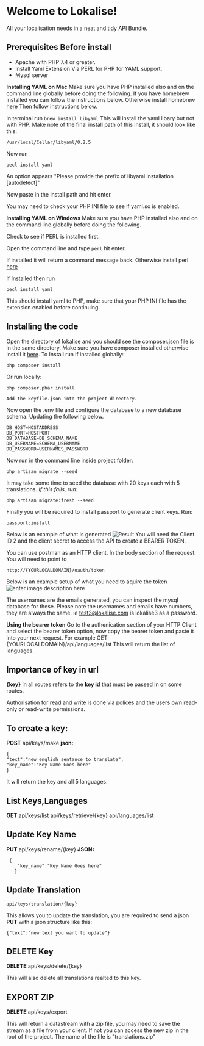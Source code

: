 ﻿# Welcome to Lokalise!
All your localisation needs in a neat and tidy API Bundle.

## Prerequisites Before install

 - Apache with PHP 7.4 or greater.
 - Install Yaml Extension Via PERL for PHP for YAML support.
 - Mysql server

**Installing YAML on Mac**
Make sure you have PHP installed also and on the command line globally before doing the following.
If you have homebrew installed you can follow the instructions below. Otherwise install homebrew  [here](https://brew.sh/) Then follow instructions below.

In terminal run 
`brew install libyaml`
This will install the yaml libary but not with PHP.
Make note of the final install path of this install, it should look like this:

    /usr/local/Cellar/libyaml/0.2.5
Now run
	

    pecl install yaml
An option appears "Please provide the prefix of libyaml installation [autodetect]"

Now paste in the install path and hit enter.

You may need to check your PHP INI file to see if yaml.so is enabled.

**Installing YAML on Windows**
Make sure you have PHP installed also and on the command line globally before doing the following.

Check to see if PERL is installed first.

Open the command line and type `perl` hit enter.

If installed it will return a command message back.
Otherwise install perl [here](https://www.perl.org/get.html)

If Installed then run

    pecl install yaml
This should install yaml to PHP, make sure that your PHP INI file has the extension enabled before continuing.

## Installing the code

Open the directory of lokalise and you should see the composer.json file is in the same directory.
Make sure you have composer installed otherwise install it [here](https://getcomposer.org/download/).
To Install run if installed globally:

    php composer install
    
Or run locally:
	

    php composer.phar install

`Add the keyfile.json into the project directory.`

Now open the .env file and configure the database to a new database schema.
Updating the following below.

    DB_HOST=HOSTADDRESS  
    DB_PORT=HOSTPORT  
    DB_DATABASE=DB_SCHEMA_NAME 
    DB_USERNAME=SCHEMA_USERNAME  
    DB_PASSWORD=USERNAMES_PASSWORD

Now run in the command line inside project folder:

    php artisan migrate --seed
    
It may take some time to seed the database with 20 keys each with 5 translations.
*If this fails, run:*
	

    php artisan migrate:fresh --seed

Finally you will be required to install passport to generate client keys.
Run:
	

    passport:install

Below is an example of what is generated
![Result](https://i.ibb.co/1rVgW2f/Screenshot-2021-07-25-at-21-36-50.png)
You will need the Client ID 2 and the client secret to access the  API to create a BEARER TOKEN.

You can use postman as an HTTP client. In the body section of the request. You will need to point to 

`http://{YOURLOCALDOMAIN}/oauth/token`

Below is an example setup of what you need to aquire the token
![enter image description here](https://i.ibb.co/gZTY5d4/Screenshot-2021-07-25-at-21-39-57.png)

The usernames are the emails generated, you can inspect the mysql database for these.
Please note the usernames and emails have numbers, they are always the same. ie test3@lokalise.com is lokalise3 as a password.

**Using the bearer token**
Go to the authenication section of your HTTP Client and select the bearer token option, now copy the bearer token and paste it into your next request.
For example
GET  {YOURLOCALDOMAIN}/api/languages/list
This will return the list of languages.

## Importance of key in url

**{key}** in all routes refers to the **key id** that must be passed in on some routes.

Authorisation for read and write is done via polices and the users own read-only or read-write permissions.

## To create a key:

	
**POST**    api/keys/make
**json:**	

    {
    "text":"new english sentance to translate",
    "key_name":"Key Name Goes here"
    }
It will return the key and all 5 languages.


## List Keys,Languages
**GET**
    api/keys/list
    api/keys/retrieve/{key}
    api/languages/list

## Update Key Name
**PUT**
    api/keys/rename/{key}
    **JSON:**
  

     {
        "key_name":"Key Name Goes here"
       }
       
## Update Translation

    api/keys/translation/{key}
    
This allows you to update the translation, you are required to send a json **PUT** with a json structure like this:

    {"text":"new text you want to update"}
    
## DELETE Key 
**DELETE**
	api/keys/delete/{key}

This will also delete all translations realted to this key.

## EXPORT ZIP
**DELETE**
	api/keys/export

This will return a datastream with a zip file, you may need to save the stream as a file from your client.
If not you can access the new zip in the root of the project.
The name of the file is "translations.zip"
